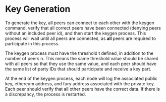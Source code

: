 # Key Generation

To generate the key, all peers can connect to each other with the keygen
command, verify that all correct peers have been connected (denying peers
without an included peer id), and then start the keygen process. This process
will wait until all peers are connected, as  **all** peers are required to
participate in this process.

The keygen process must have the threshold t defined, in addition to the number
of peers n. This means the same threshold value should be shared with all peers
so that they use the same value, and each peer should have the same list of
party IDs that should participate and receive a key part.

At the end of the keygen process, each node will log the associated
public key, ethereum address, and fury address associated with the private key.
Each peer should verify that all other peers have the correct data. If there
is a discrepancy, the process is restarted.

